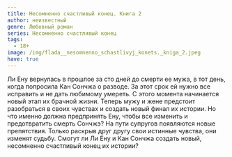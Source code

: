```yaml
---
title: Несомненно счастливый конец. Книга 2
author: неизвестный
genre: Любовный роман
series: Несомненно счастливый конец
tags:
  - 18+
image: /img/flada__nesomnenno_schastlivyj_konets._kniga_2.jpeg
have: true
---
```

Ли Ену вернулась в прошлое за сто дней до смерти ее мужа, в тот день, когда попросила Кан Сончжа о разводе. За этот срок ей нужно все исправить и не дать любимому умереть. С этого момента начинается новый этап их брачной жизни. Теперь мужу и жене предстоит разобраться в своих чувствах и создать новый финал их истории. Но что именно должна предпринять Ену, чтобы все изменить и предотвратить смерть Сончжэ? На пути супругов появляются новые препятствия. Только раскрыв друг другу свои истинные чувства, они изменят судьбу. Смогут ли Ли Ену и Кан Сончжа создать новый, несомненно счастливый конец их истории?